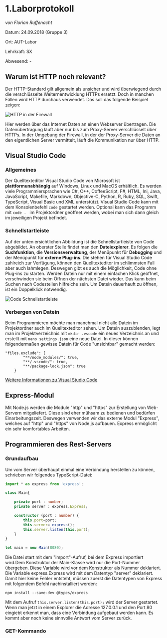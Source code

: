 # 1.Laborprotokoll 

*von Florian Ruffenacht*

Datum: 24.09.2018 (Gruppe 3)

Ort: AUT-Labor

Lehrkraft: SX

Abwesend: -

## Warum ist HTTP noch relevant?
Der HTTP-Standard gilt allgemein als unsicher und wird überwiegend durch die verschlüsselte Weiternentwicklung HTTPs ersetzt. Doch in manchen Fällen wird HTTP durchaus verwendet. Das soll das folgende Beispiel zeigen:

![HTTP in der Firewall](https://github.com/HTLMechatronics/m14-la1-sx/blob/rufflm14/rufflm14/HttpInFirewall.svg)

Hier werden über das Internet Daten an einen Webserver übertragen. Die Datenübertragung läuft aber nur bis zum Proxy-Server verschlüsselt über HTTPs. In der Umgebung der Firewall, in der der Proxy-Server die Daten an den eigentlichen Server  vermittelt, läuft die Kommunikation nur über HTTP.


## Visual Studio Code
### Allgemeines
Der Quelltexteditor Visual Studio Code von Microsoft ist **plattformunabhängig** auf Windows, Linux und MacOS erhältlich. Es werden viele
Programmiersprachen wie C#, C++, CoffeeScript, F#, HTML, Ini, Java, JavaScript, Makefile, Markdown, Objective-C, Python, R, Ruby, SQL, 
Swift, TypeScript, Visual Basic und XML unterstützt. Visual Studio Code kann mit dem Konsolenbefehl ```code``` gestartet werden. Optional
kann das Programm mit ```code . ``` im Projektordner geöffnet werden, wobei man sich dann gleich im jeweiligen Projekt befindet. 

### Schnellstartleiste
Auf der unten ersichtlichen Abbildung ist die Schnellstartleiste von Code abgebildet. An oberster Stelle findet man den **Dateiexplorer**. Es folgen die **Suchfunktion**, die **Versionsverwaltung**, der Menüpunkt für **Debugging** und der Menüpunkt für **externe Plug-ins**. Die stehen für Visual Studio Code zahlreich zur Verfügung, können den Quelltexteditor im schlimmsten Fall aber auch lahmlegen. Deswegen gibt es auch die Möglichkeit, Code ohne Plug-ins zu starten. Werden Datein nur mit einem einfachen Klick geöffnet, verschwinden sie beim Öffnen der nächsten Datei wieder. Das kann beim Suchen nach Codestellen hilfreiche sein. Um Datein dauerhauft zu öffnen, ist ein Doppelklick notwendig.

![Code Schnellstartleiste](https://github.com/HTLMechatronics/m14-la1-sx/blob/rufflm14/rufflm14/Bildschirmfoto%20vom%202018-10-02%2020-47-41.png)

### Verbergen von Datein
Beim Programmieren möchte man manchmal nicht alle Datein im Projektordner auch im Quelltexteditor sehen. Um Datein auszublenden, legt man im Projektverzeichnis mit ```mkdir .vscode``` ein neues Verzeichnis an und erstellt mit ```nano settings.json``` eine neue Datei. In dieser können folgendermaßen gewisse Datein für Code "unsichtbar" gemacht werden:

```
"files.exclude": {
		"**/node_modules/": true,
		"**/.vscode/": true,
		"**/package-lock.json": true
	}
```

[Weitere Informationen zu Visual Studio Code](https://flaviocopes.com/vscode/)

## Express-Modul
Mit Node.js werden die Module "http" und "https" zur Erstellung von Web-Servern mitgeliefert. Diese sind eher mühsam zu bedienen und bedürfen Einarbeitungszeit. Deswegen verwenden wir das externe Modul "Express", welches auf "http" und "https" von Node.js aufbauen. Express ermöglicht ein sehr komfortables Arbeiten. 

## Programmieren des Rest-Servers
### Grundaufbau
Um vom Server überhaupt einmal eine Verbindung herstellen zu können, schrieben wir folgendes TypeScript-Datei:

```TypeScript
import * as express from 'express';

class Main{

    private port : number;
    private server : express.Express;

    constructor (port : number) {
        this.port=port;
        this.server= express();
        this.server.listen(this.port);
    }
}

let main = new Main(8080);

```
Die Datei start mit dem "import"-Aufruf, bei dem Express importiert wird.Dem Konstruktor der Main-Klasse wird nur die Port-Nummer übergeben. Diese Variable wird vor dem Konstruktor als Nummer deklariert. Die Variable express.Express wird mit dem Datentyp "server" deklariert. Damit hier keine Fehler entsteht, müssen zuerst die Datentypen von Express mit folgendem Befehl nachinstalliert werden:

```npm install --save-dev @types/express```

Mit dem Aufruf ```this.server.listen(this.port);``` wird der Server gestartet.  Wenn man jetzt in einem Explorer die Adresse 127.0.0.1 und den Port 80 eingiebt erkennt man, dass eine Verbindung aufgebaut werden kann. Es kommt aber noch keine sinnvolle Antwort vom Server zurück.

### GET-Kommando

